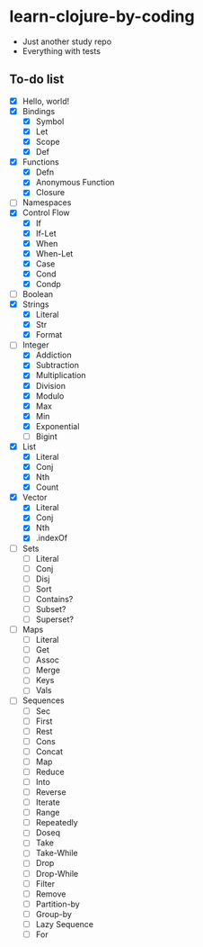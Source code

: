 # learn-clojure-by-coding
* Just another study repo
* Everything with tests


## To-do list

* [x] Hello, world!
* [x] Bindings
  * [x] Symbol
  * [x] Let
  * [x] Scope
  * [x] Def
* [x] Functions
  * [x] Defn
  * [x] Anonymous Function
  * [x] Closure
* [ ] Namespaces
* [x] Control Flow
  * [x] If
  * [x] If-Let
  * [x] When
  * [x] When-Let
  * [x] Case
  * [x] Cond
  * [x] Condp
* [ ] Boolean
* [x] Strings
  * [x] Literal
  * [x] Str
  * [x] Format
* [ ] Integer
  * [x] Addiction
  * [x] Subtraction
  * [x] Multiplication
  * [x] Division
  * [x] Modulo
  * [x] Max
  * [x] Min
  * [x] Exponential
  * [ ] Bigint
* [x] List
  * [x] Literal
  * [x] Conj
  * [x] Nth
  * [x] Count
* [x] Vector
  * [x] Literal
  * [x] Conj
  * [x] Nth
  * [x] .indexOf
* [ ] Sets
  * [ ] Literal
  * [ ] Conj
  * [ ] Disj
  * [ ] Sort
  * [ ] Contains?
  * [ ] Subset?
  * [ ] Superset?
* [ ] Maps
  * [ ] Literal
  * [ ] Get
  * [ ] Assoc
  * [ ] Merge
  * [ ] Keys
  * [ ] Vals
* [ ] Sequences
  * [ ] Sec
  * [ ] First
  * [ ] Rest
  * [ ] Cons
  * [ ] Concat
  * [ ] Map
  * [ ] Reduce
  * [ ] Into
  * [ ] Reverse
  * [ ] Iterate
  * [ ] Range
  * [ ] Repeatedly
  * [ ] Doseq
  * [ ] Take
  * [ ] Take-While
  * [ ] Drop
  * [ ] Drop-While
  * [ ] Filter
  * [ ] Remove
  * [ ] Partition-by
  * [ ] Group-by
  * [ ] Lazy Sequence
  * [ ] For

